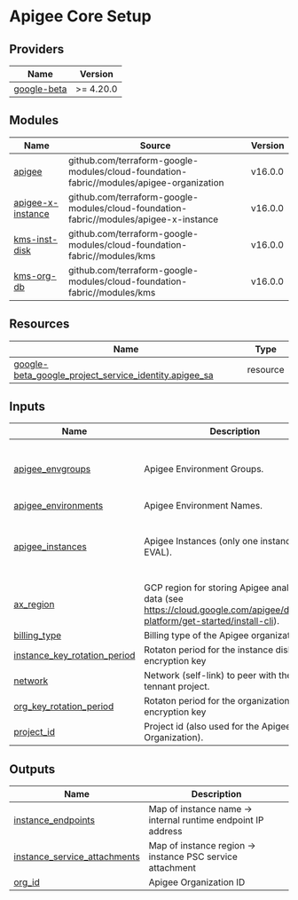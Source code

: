 # Apigee Core Setup

<!-- BEGIN_TF_DOCS -->
## Providers

| Name | Version |
|------|---------|
| <a name="provider_google-beta"></a> [google-beta](#provider\_google-beta) | >= 4.20.0 |

## Modules

| Name | Source | Version |
|------|--------|---------|
| <a name="module_apigee"></a> [apigee](#module\_apigee) | github.com/terraform-google-modules/cloud-foundation-fabric//modules/apigee-organization | v16.0.0 |
| <a name="module_apigee-x-instance"></a> [apigee-x-instance](#module\_apigee-x-instance) | github.com/terraform-google-modules/cloud-foundation-fabric//modules/apigee-x-instance | v16.0.0 |
| <a name="module_kms-inst-disk"></a> [kms-inst-disk](#module\_kms-inst-disk) | github.com/terraform-google-modules/cloud-foundation-fabric//modules/kms | v16.0.0 |
| <a name="module_kms-org-db"></a> [kms-org-db](#module\_kms-org-db) | github.com/terraform-google-modules/cloud-foundation-fabric//modules/kms | v16.0.0 |

## Resources

| Name | Type |
|------|------|
| [google-beta_google_project_service_identity.apigee_sa](https://registry.terraform.io/providers/hashicorp/google-beta/latest/docs/resources/google_project_service_identity) | resource |

## Inputs

| Name | Description | Type | Default | Required |
|------|-------------|------|---------|:--------:|
| <a name="input_apigee_envgroups"></a> [apigee\_envgroups](#input\_apigee\_envgroups) | Apigee Environment Groups. | <pre>map(object({<br>    environments = list(string)<br>    hostnames    = list(string)<br>  }))</pre> | `{}` | no |
| <a name="input_apigee_environments"></a> [apigee\_environments](#input\_apigee\_environments) | Apigee Environment Names. | `list(string)` | `[]` | no |
| <a name="input_apigee_instances"></a> [apigee\_instances](#input\_apigee\_instances) | Apigee Instances (only one instance for EVAL). | <pre>map(object({<br>    region       = string<br>    ip_range     = string<br>    environments = list(string)<br>  }))</pre> | `{}` | no |
| <a name="input_ax_region"></a> [ax\_region](#input\_ax\_region) | GCP region for storing Apigee analytics data (see https://cloud.google.com/apigee/docs/api-platform/get-started/install-cli). | `string` | n/a | yes |
| <a name="input_billing_type"></a> [billing\_type](#input\_billing\_type) | Billing type of the Apigee organization. | `string` | `null` | no |
| <a name="input_instance_key_rotation_period"></a> [instance\_key\_rotation\_period](#input\_instance\_key\_rotation\_period) | Rotaton period for the instance disk encryption key | `string` | `"2592000s"` | no |
| <a name="input_network"></a> [network](#input\_network) | Network (self-link) to peer with the Apigee tennant project. | `string` | n/a | yes |
| <a name="input_org_key_rotation_period"></a> [org\_key\_rotation\_period](#input\_org\_key\_rotation\_period) | Rotaton period for the organization DB encryption key | `string` | `"2592000s"` | no |
| <a name="input_project_id"></a> [project\_id](#input\_project\_id) | Project id (also used for the Apigee Organization). | `string` | n/a | yes |

## Outputs

| Name | Description |
|------|-------------|
| <a name="output_instance_endpoints"></a> [instance\_endpoints](#output\_instance\_endpoints) | Map of instance name -> internal runtime endpoint IP address |
| <a name="output_instance_service_attachments"></a> [instance\_service\_attachments](#output\_instance\_service\_attachments) | Map of instance region -> instance PSC service attachment |
| <a name="output_org_id"></a> [org\_id](#output\_org\_id) | Apigee Organization ID |
<!-- END_TF_DOCS -->